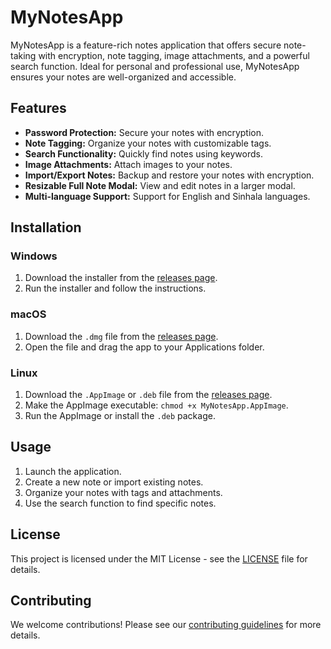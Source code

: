 # MyNotesApp

MyNotesApp is a feature-rich notes application that offers secure note-taking with encryption, note tagging, image attachments, and a powerful search function. Ideal for personal and professional use, MyNotesApp ensures your notes are well-organized and accessible.

## Features

- **Password Protection:** Secure your notes with encryption.
- **Note Tagging:** Organize your notes with customizable tags.
- **Search Functionality:** Quickly find notes using keywords.
- **Image Attachments:** Attach images to your notes.
- **Import/Export Notes:** Backup and restore your notes with encryption.
- **Resizable Full Note Modal:** View and edit notes in a larger modal.
- **Multi-language Support:** Support for English and Sinhala languages.

## Installation

### Windows
1. Download the installer from the [releases page](https://github.com/yourusername/yourrepository/releases).
2. Run the installer and follow the instructions.

### macOS
1. Download the `.dmg` file from the [releases page](https://github.com/yourusername/yourrepository/releases).
2. Open the file and drag the app to your Applications folder.

### Linux
1. Download the `.AppImage` or `.deb` file from the [releases page](https://github.com/yourusername/yourrepository/releases).
2. Make the AppImage executable: `chmod +x MyNotesApp.AppImage`.
3. Run the AppImage or install the `.deb` package.

## Usage

1. Launch the application.
2. Create a new note or import existing notes.
3. Organize your notes with tags and attachments.
4. Use the search function to find specific notes.

## License

This project is licensed under the MIT License - see the [LICENSE](LICENSE) file for details.

## Contributing

We welcome contributions! Please see our [contributing guidelines](CONTRIBUTING.md) for more details.

